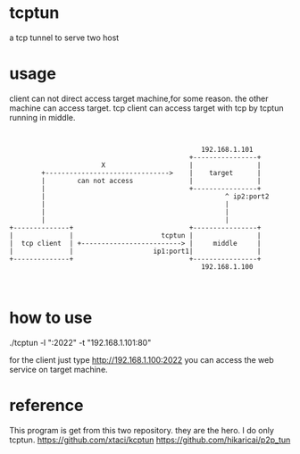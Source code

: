 # tcptun
a tcp tunnel to serve two host


# usage
client can not direct access  target machine,for some reason.
the other machine can access target.
tcp client can access target with tcp by tcptun running in middle.


```


                                                192.168.1.101
                                             +----------------+
                       X                     |                |
        +------------------------------->    |    target      |
        |        can not access              |                |
        |                                    +----------------+
        |                                             ^ ip2:port2
        |                                             |
        |                                             |
        |                                             |
+--------------+                             +----------------+
|              |                      tcptun |                |
|  tcp client  | +-------------------------> |     middle     |
|              |                    ip1:port1|                |
+--------------+                             +----------------+
                                                192.168.1.100



```
# how to use
./tcptun -l ":2022"  -t "192.168.1.101:80"

for the client just  type  http://192.168.1.100:2022   you can access the web service on target machine.


# reference
This program is get from this two repository. they are the hero.
I do only tcptun.
https://github.com/xtaci/kcptun 
https://github.com/hikaricai/p2p_tun



